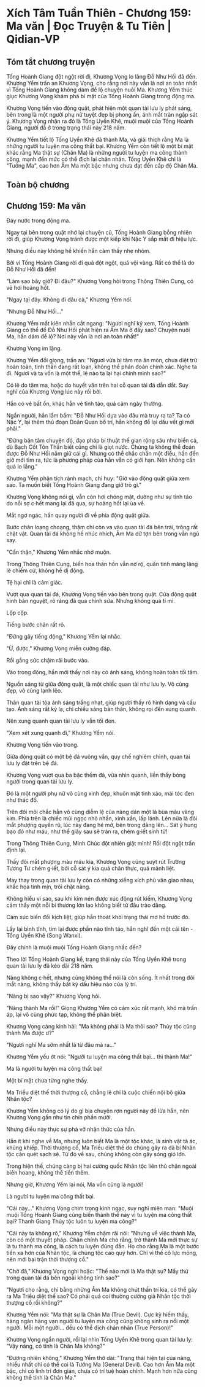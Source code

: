 # Xích Tâm Tuần Thiên - Chương 159: Ma văn | Đọc Truyện & Tu Tiên | Qidian-VP



## Tóm tắt chương truyện

Tống Hoành Giang đột ngột rời đi, Khương Vọng lo lắng Đỗ Như Hối đã đến. Khương Yểm trấn an Khương Vọng, cho rằng nơi này vẫn là nơi an toàn nhất vì Tống Hoành Giang không dám để lộ chuyện nuôi Ma. Khương Yểm thúc giục Khương Vọng khám phá bí mật của Tống Hoành Giang trong động ma.

Khương Vọng tiến vào động quật, phát hiện một quan tài lưu ly phát sáng, bên trong là một người phụ nữ tuyệt đẹp bị phong ấn, ánh mắt tràn ngập sát ý. Khương Vọng nhận ra đó là Tống Uyển Khê, muội muội của Tống Hoành Giang, người đã ở trong trạng thái này 218 năm.

Khương Yểm tiết lộ Tống Uyển Khê đã thành Ma, và giải thích rằng Ma là những người tu luyện ma công thất bại. Khương Yểm còn tiết lộ một bí mật khác rằng Ma thật sự (Chân Ma) là những người tu luyện ma công thành công, mạnh đến mức có thể địch lại chân nhân. Tống Uyển Khê chỉ là "Tướng Ma", cao hơn Âm Ma một bậc nhưng chưa đạt đến cấp độ Chân Ma.


## Toàn bộ chương

## Chương 159: Ma văn

Đáy nước trong động ma.

Ngay tại bên trong quật nhớ lại chuyện cũ, Tống Hoành Giang bỗng nhiên rời đi, giúp Khương Vọng tránh được một kiếp khi Nặc Y sắp mất đi hiệu lực.

Nhưng điều này không hề khiến hắn cảm thấy nhẹ nhõm.

Bởi vì Tống Hoành Giang rời đi quá đột ngột, quá vội vàng. Rất có thể là do Đỗ Như Hối đã đến!

"Làm sao bây giờ? Đi đâu?" Khương Vọng hỏi trong Thông Thiên Cung, có vẻ hơi hoảng hốt.

"Ngay tại đây. Không đi đâu cả," Khương Yểm nói.

"Nhưng Đỗ Như Hối..."

Khương Yểm mất kiên nhẫn cắt ngang: "Ngươi nghĩ kỹ xem, Tống Hoành Giang có thể để Đỗ Như Hối phát hiện ra Âm Ma ở đây sao? Chuyện nuôi Ma, hắn dám để lộ? Nơi này vẫn là nơi an toàn nhất!"

Khương Vọng im lặng.

Khương Yểm đổi giọng, trấn an: "Ngươi vừa bị tâm ma ăn mòn, chưa diệt trừ hoàn toàn, tinh thần đang rất loạn, không thể phán đoán chính xác. Nghe ta đi. Ngươi và ta vốn là một thể, lẽ nào ta lại hại chính mình sao?"

Có lẽ do tâm ma, hoặc do huyết văn trên hai cỗ quan tài đá dẫn dắt. Suy nghĩ của Khương Vọng lúc này rối bời.

Hắn có vẻ bất ổn, khác hẳn vẻ tỉnh táo, quả cảm ngày thường.

Ngẩn người, hắn lẩm bẩm: "Đỗ Như Hối dựa vào đâu mà truy ra ta? Ta có Nặc Y, lại thêm thủ đoạn Doãn Quan bố trí, hẳn không để lại dấu vết gì mới phải."

"Đừng bận tâm chuyện đó, đạo pháp bí thuật thế gian rộng sâu như biển cả, dù Bạch Cốt Tôn Thần biết cũng chỉ là giọt nước. Chúng ta không thể đoán được Đỗ Như Hối nắm giữ cái gì. Nhưng có thể chắc chắn một điều, hắn đến giờ mới tìm ra, tức là phương pháp của hắn vẫn có giới hạn. Nên không cần quá lo lắng."

Khương Yểm phân tích rành mạch, chỉ huy: "Giờ vào động quật giữa xem sao. Ta muốn biết Tống Hoành Giang đang giở trò gì."

Khương Vọng không nói gì, vẫn còn hơi chóng mặt, dường như sự tỉnh táo do nỗi sợ c·hết mang lại đã qua, sự hoảng hốt lại ùa về.

Mắt ngơ ngác, hắn quay người đi về phía động quật giữa.

Bước chân loạng choạng, thậm chí còn va vào quan tài đá bên trái, trông rất chật vật. Quan tài đá không hề nhúc nhích, Âm Ma dữ tợn bên trong vẫn ngủ say.

"Cẩn thận," Khương Yểm nhắc nhở muộn.

Trong Thông Thiên Cung, biển hoa thần hồn vẫn nở rộ, quấn tinh mãng lặng lẽ chiếm cứ, không hề dị động.

Tệ hại chỉ là cảm giác.

Vượt qua quan tài đá, Khương Vọng tiến vào bên trong quật. Cửa động quật hình bán nguyệt, rõ ràng đã qua chỉnh sửa. Nhưng không quá tỉ mỉ.

Lộp cộp.

Tiếng bước chân rất rõ.

"Đừng gây tiếng động," Khương Yểm lại nhắc.

"Ừ, được," Khương Vọng miễn cưỡng đáp.

Rồi gắng sức chậm rãi bước vào.

Vào trong động, hắn mới thấy nơi này có ánh sáng, không hoàn toàn tối tăm.

Nguồn sáng từ giữa động quật, là một chiếc quan tài như lưu ly. Vô cùng đẹp, vô cùng lạnh lẽo.

Thân quan tài tỏa ánh sáng trắng nhạt, giúp người thấy rõ hình dạng và cấu tạo. Ánh sáng rất kỳ lạ, chỉ chiếu sáng bản thân, không rọi đến xung quanh.

Nên xung quanh quan tài lưu ly vẫn tối đen.

"Xem xét xung quanh đi," Khương Yểm nói.

Khương Vọng tiến vào trong.

Giữa động quật có một bệ đá vuông vắn, quy chế nghiêm chỉnh, quan tài lưu ly đặt trên bệ đá.

Khương Vọng vượt qua ba bậc thềm đá, vừa nhìn quanh, liền thấy bóng người trong quan tài lưu ly.

Đó là một người phụ nữ vô cùng xinh đẹp, khuôn mặt tinh xảo, mái tóc đen như thác đổ.

Trên đôi môi chắc hẳn vô cùng diễm lệ của nàng dán một lá bùa màu vàng kim. Phía trên là chiếc mũi ngọc nhỏ nhắn, xinh xắn, lấp lánh. Lên nữa là đôi mắt phượng quyến rũ, lúc này đang hé mở, bên trong dâng lên... Sát ý hung bạo đỏ như máu, như thể giây sau sẽ tràn ra, chém g·iết sinh tử!

Trong Thông Thiên Cung, Minh Chúc đột nhiên giật mình! Rồi đột ngột trấn định lại.

Thấy đôi mắt phượng màu máu kia, Khương Vọng cũng suýt rút Trường Tương Tư chém g·iết, bởi cỗ sát ý kia quá chân thực, quá mãnh liệt.

May thay trong quan tài lưu ly còn có những xiềng xích phù văn giao nhau, khắc họa tinh mịn, trói chặt nàng.

Không hiểu vì sao, sau khi kìm nén được xúc động rút kiếm, Khương Vọng cảm thấy một nỗi bi thương lớn lao không biết từ đâu trào dâng.

Cảm xúc biến đổi kịch liệt, giúp hắn thoát khỏi trạng thái mơ hồ trước đó.

Lấy lại bình tĩnh, tìm lại được phần nào tỉnh táo, hắn nghĩ đến một cái tên - Tống Uyển Khê (Song Wanxi).

Đây chính là muội muội Tống Hoành Giang nhắc đến?

Theo lời Tống Hoành Giang kể, trạng thái này của Tống Uyển Khê trong quan tài lưu ly đã kéo dài 218 năm.

Nàng không c·hết, nhưng cũng không thể nói là còn sống. Ít nhất trong đôi mắt nàng, không thấy bất kỳ dấu hiệu nào của lý trí.

"Nàng bị sao vậy?" Khương Vọng hỏi.

"Nàng thành Ma rồi!" Giọng Khương Yểm có cảm xúc rất mạnh, khó mà trấn áp, lại vô cùng phức tạp, không thể phân biệt.

Khương Vọng càng kinh hãi: "Ma không phải là Ma thôi sao? Thủy tộc cũng thành Ma được ư?"

"Ngươi nghĩ Ma sớm nhất là từ đâu mà ra..."

Khương Yểm yếu ớt nói: "Người tu luyện ma công thất bại... thì thành Ma!"

Ma là người tu luyện ma công thất bại!

Một bí mật chưa từng nghe thấy.

Ma Triều diệt thế thời thượng cổ, chẳng lẽ chỉ là cuộc chiến nội bộ giữa Nhân tộc?

Khương Yểm không có lý do gì bịa chuyện rợn người này để lừa hắn, nên Khương Vọng gần như tin chín phần mười.

Nhưng điều này thực sự phá vỡ nhận thức của hắn.

Hắn ít khi nghe về Ma, nhưng luôn biết Ma là một tộc khác, là sinh vật tà ác, khủng khiếp. Thời thượng cổ, Ma Triều diệt thế do chúng gây ra đã bị Nhân tộc càn quét sạch sẽ. Từ đó về sau, chúng không còn gây sóng gió lớn.

Trong hiện thế, chúng càng bị hai cường quốc Nhân tộc liên thủ chặn ngoài biên hoang, không thể tiến thêm.

Nhưng giờ, Khương Yểm lại nói, Ma vốn cũng là người!

Là người tu luyện ma công thất bại.

"Cái này..." Khương Vọng chìm trong kinh ngạc, suy nghĩ miên man: "Muội muội Tống Hoành Giang cũng biến thành thế này vì tu luyện ma công thất bại? Thanh Giang Thủy tộc luôn tu luyện ma công?"

"Cái này ta không rõ," Khương Yểm chậm rãi nói: "Nhưng về việc thành Ma, còn có một thuyết pháp. Chân chính Ma cho rằng, trở thành Ma mới thực sự là tu thành ma công, là cách tu luyện đúng đắn. Họ cho rằng Ma là một bước tiến xa hơn của Nhân tộc, là chủng tộc cao quý hơn. Chỉ vì thế cô lực mỏng, nên mới bại trận thời thượng cổ."

"Chờ đã," Khương Vọng nghi hoặc: "Thế nào mới là Ma thật sự? Mấy thứ trong quan tài đá bên ngoài không tính sao?"

"Ngươi cho rằng, chỉ bằng những Âm Ma không chút thần trí kia, có thể gây ra Ma Triều diệt thế sao? Có phải quá coi thường cường giả Nhân tộc thời thượng cổ rồi không?"

Khương Yểm nói: "Ma thật sự là Chân Ma (True Devil). Cực kỳ hiếm thấy, hàng ngàn hàng vạn người tu luyện ma công cũng không sinh ra nổi một người. Mỗi một người... đều có thể địch chân nhân (True Person)!"

Khương Vọng ngẩn người, rồi lại nhìn Tống Uyển Khê trong quan tài lưu ly: "Vậy nàng, có tính là Chân Ma không?"

"Đương nhiên không," Khương Yểm thở dài: "Trạng thái hiện tại của nàng, nhiều nhất chỉ có thể coi là Tướng Ma (General Devil). Cao hơn Âm Ma một bậc, chỉ có linh trí đơn giản, chưa có trí tuệ hoàn chỉnh. Mạnh hơn nữa cũng không thể tính là Chân Ma."